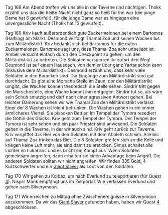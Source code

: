 Tag 168
Am Abend treffen wir uns alle in der Taverne und nächtigen. Thokk erzählt uns das die heiße Nacht nicht ganz so heiß für ihn war (die junge Dame hat 6 gewürfelt), für die junge Dame war es hingegen eine unvergessliche Nacht (Thokk hat 15 gewürfelt).

Tag 169
Kriv kauft außerordentlich gute Zuckermelonen bei einem Bartomos (Halfling) am Markt. Desmond verfolgt Thamal Zoa und seinen Wachen bis zum Militärdistrikt. Kriv bedankt sich bei Bartomos für die guten Zuckermelonen. Bartomos sagt uns, dass Thamal Zoa sehr unbeliebt ist.
Amber versucht einfach durch den Checkpoint zu gehen, um den Militärdistrikt zu betreten. Die Soldaten versperren ihr sofort den Weg! Desmond ist auf einem Hausdach, von dem er über ganz Yartar sehen kann (inklusive dem Militärdistrikt). Desmond erzählt uns, dass sehr viele Soldaten in den Baracken sind.
Die Eingänge zum Militärdistrikt sind gut durchdacht. Es gibt eine Morsche Stelle im Zaun, der den Militärdistrikt umgibt, die Wachen können theoretisch die Stelle sehen. Sindrir tritt gegen die Morschestelle, eine Wache kommt ihm entgegen. Sindrir tut so, als wäre sein Schuh smutzig und darf nach einer agressiven Antwort gehen.
Bei leichter Dämerung sehen wir wie Thamal Zoa den Militärdistrikt verlässt. Einer der 8 Wachen ist leicht betrunken. Die Wachen gehen in ein immer ärmlicheres Viertel. Sie pisacken Bettler.
Im Tempel der Tymora resediert die Göttin des Glücks. Kriv geht zum Tempel der Tymora. Der Tempel der Tymora ist sehr schön und ein paar Priester sind anwesend.
Die Soldaten gehen in die Taverne, in der wir auch sind. Kriv geht zurück zur Taverne. Kriv vergifftet das Bier von den Soldaten mit dem Aboleth schleim. Alle bis auf Thamal Zoa trinken das Bier. Die 8 Soldaten greifen sich an die Kelle und kriegen keine Luft mehr, sie sind damit zu ersticken. Simus schaltet alle Lichter im Lokal aus und es bricht ein Kampf aus. Wenn Soldaten gemeinsam angreifen, dann erhalten sie einen Advantage beim Angriff. Die anderen Soldaten sollten wir nicht angreifen. Wir finden 335 Gold, 4 Kurzschwerter und ein  [Giant Slayer](Gegenstände/Giantslayer) als Loot von den Soldaten.

Tag 170
Wir gehen zu Kolbaz, um nach Everlund zu teleportieren (für Quest [4](Quest%204.md)). Nispril Mank empfängt uns im Zielportal. Wie verlassen Everlund und gehen nach Silverymoon.

Tag 171
Wir erreichen zu Mittag ohne Zwischenereignisse in Silverymoon anzukommen. Da wir das [Giant Slayer](Gegenstände/Giantslayer) gefunden haben, haben wir Quest [4](Quest%204.md) abgeschlossen.